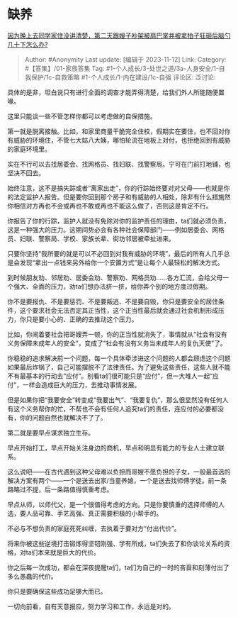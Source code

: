 # 缺养
[因为晚上去同学家住没讲清楚，第二天跟嫂子吵架被扇巴掌并被拿拍子狂砸后脑勺几十下怎么办?](https://www.zhihu.com/question/624574894/answer/3285573637)

> Author: #Anonymity
> Last update: [编辑于 2023-11-12]
> Link:
> Category: #【答集】/01-家族答集
> Tag: #1-个人成长/3-处世之道/3a-人身安全/1-自我保护/1c-自救策略 #1-个人成长/1-内在建设/1c-自强
> 评论区:
> 泛讨论:

具体的是非，坦白说只有进行全面的调查才能弄得清楚，给我们外人所能随便置喙。

这里只能谈一些不管怎样你都可以考虑做的自保措施。

第一就是脱离接触。比如，和家里商量干脆完全住校，假期实在要住，也不回对你有威胁的环境住，不管七大姑八大姨，哪怕轮流在地板上对付，也拒绝回到有威胁的家庭环境里。

实在不行可以去找居委会、找网格员、找妇联、找警察局。宁可在门前打地铺，也坚决不回去。

始终注意，这不是搞失踪或者“离家出走”，你的行踪始终要对对父母——也就是你的法定监护人报告。但是要你回到那个房子和有威胁的人相处，除非有什么措施然你相信对方再也不会或再也不敢或再也不能这么做了，否则这是肯定不行。

你报告了你的行踪，监护人就没有免除对你的监护责任的理由，ta们就必须负责，这是一种强大的压力。这期间势必会有各种社会保障部门——例如居委会、网格员、妇联、警察局、学校、家族长辈、街坊邻居被牵扯进来。

只要你坚持“我所要的就是可以不必回到对我有威胁的环境”，最后的所有人几乎总是会发现“拿出一点钱来另外给你一个安置方式”是让每个人最轻松的解决方式。

到时候朋友劝、邻居劝、居委会劝、警察劝、网格员劝……各方汇流，会给父母一个强大、全面的压力，劝ta们想办法挤一挤，给你弄个别的地方度过假期。

你不是要报仇、不是要惩罚、不是要叛逃、不是要自毁，你只是要安全的居住条件，这个要求社会无法否定其正当性，这个正当性最后就会通过社会机制形成压力，你只是要小心的、正确的去推动这个压力。

比如，你闹着要社会把哥嫂弄一顿，你的正当性就消失了，事情就从“社会有没有义务保障未成年人的安全”，变成了“社会有没有义务当未成年人的复仇天使”了。

你稳稳的追求解决前一个问题，每一个具体牵涉进这个问题的人都会顾虑这个问题如果最后炸锅了，自己可能摆脱不了法律责任。为了避免这些责任，这些人就不能不有最基本的行动去“应付”。别看ta们很可能只是“应付”，但一大堆人一起“应付”，一样会造成巨大的压力，去推动事情发展。

但是如果你把“我要安全”转变成“我要出气”、“我要复仇”，那么很显然没有任何人有这个义务帮你的忙，不帮也不会有任何人追究ta们的责任，连应付的必要都没有，你的问题自然也就解决不了了。

第二就是要早点谋求独立生存。

早点开始打工，早点开始关注身边的商机，早点和明显有能力的专业人士建立联系。

这么说吧——在古代遇到这种父母难以负担而哥嫂不愿负担的子女，一般最首选的解决方案有两个——一个是送去出家/当童养媳，一个是送去找师傅学徒。前一条路略过不提，后一条路值得慎重考虑。

早点从师，以师代父，是一个很值得考虑的方向。只是你要慎重的选择师傅的人选，要人品可靠、手艺高强、真正需要积极的小帮手的。

不必与不想负责的家庭死死纠缠，去执着于要对方“付出代价”。

将来你被这些逆境打击锻炼得坚韧刚强、学有所成，ta们失去了和你谈论关系的资格，对ta们本来就是巨大的代价。

你之后每一次成功，都会在深夜提醒ta们，ta们为自己的一时的吝啬和刻薄付出了多么愚蠢的代价。

你只是要确保这些成功足够大而已。

一切向前看，自有天意报应，努力学习和工作，永远是对的。
